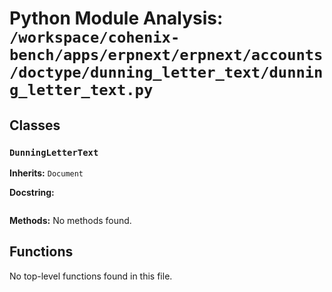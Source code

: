 # Python Module Analysis: `/workspace/cohenix-bench/apps/erpnext/erpnext/accounts/doctype/dunning_letter_text/dunning_letter_text.py`

## Classes

### `DunningLetterText`
**Inherits:** `Document`


**Docstring:**
```

```

**Methods:**
No methods found.




## Functions

No top-level functions found in this file.
